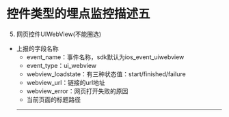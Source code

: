 # 控件类型的埋点监控描述五

5. 网页控件UIWebView(不能圈选)
 * 上报的字段名称
    * event_name：事件名称，sdk默认为ios_event_uiwebview
    * event_type：ui_webview
    * webview_loadstate：有三种状态值：start/finished/failure
    * webview_url：链接的url地址
    * webview_error：网页打开失败的原因
    * 当前页面的标题路径
    ***
    
 